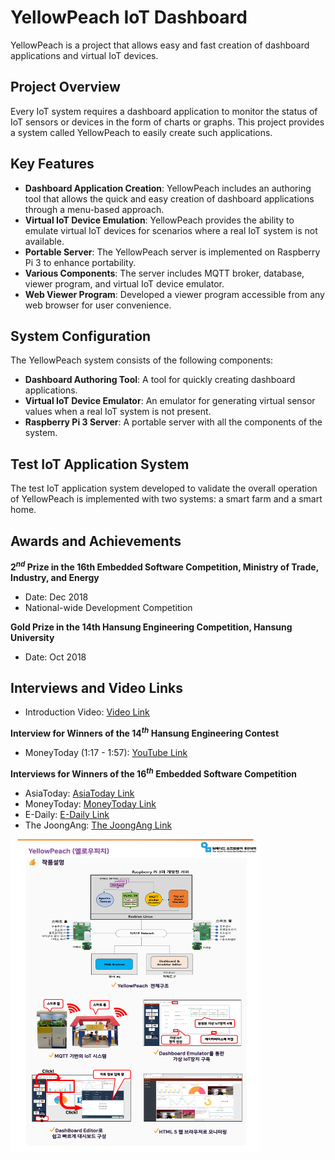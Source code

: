# YellowPeach IoT Dashboard

YellowPeach is a project that allows easy and fast creation of dashboard applications and virtual IoT devices.

## Project Overview

Every IoT system requires a dashboard application to monitor the status of IoT sensors or devices in the form of charts or graphs. This project provides a system called YellowPeach to easily create such applications.

## Key Features

- **Dashboard Application Creation**: YellowPeach includes an authoring tool that allows the quick and easy creation of dashboard applications through a menu-based approach.
- **Virtual IoT Device Emulation**: YellowPeach provides the ability to emulate virtual IoT devices for scenarios where a real IoT system is not available.
- **Portable Server**: The YellowPeach server is implemented on Raspberry Pi 3 to enhance portability.
- **Various Components**: The server includes MQTT broker, database, viewer program, and virtual IoT device emulator.
- **Web Viewer Program**: Developed a viewer program accessible from any web browser for user convenience.

## System Configuration

The YellowPeach system consists of the following components:

- **Dashboard Authoring Tool**: A tool for quickly creating dashboard applications.
- **Virtual IoT Device Emulator**: An emulator for generating virtual sensor values when a real IoT system is not present.
- **Raspberry Pi 3 Server**: A portable server with all the components of the system.

## Test IoT Application System

The test IoT application system developed to validate the overall operation of YellowPeach is implemented with two systems: a smart farm and a smart home.

## Awards and Achievements

**2$^{nd}$ Prize in the 16th Embedded Software Competition, Ministry of Trade, Industry, and Energy**
- Date: Dec 2018
- National-wide Development Competition

**Gold Prize in the 14th Hansung Engineering Competition, Hansung University**
- Date: Oct 2018


## Interviews and Video Links
- Introduction Video: [Video Link](https://youtu.be/d1gSSu9ziXg)
  
**Interview for Winners of the 14$^{th}$ Hansung Engineering Contest**
- MoneyToday (1:17 - 1:57): [YouTube Link](https://www.youtube.com/watch?v=S7IDEu4fIyc)

**Interviews for Winners of the 16$^{th}$ Embedded Software Competition**
- AsiaToday: [AsiaToday Link](http://www.asiatoday.co.kr/view.php?key=20190102010000958)
- MoneyToday: [MoneyToday Link](http://news.mt.co.kr/mtview.php?no=2019010209507455004)
- E-Daily: [E-Daily Link](https://m.edaily.co.kr/news/Read?newsId=03109446622354112&mediaCodeNo=257#forward)
- The JoongAng: [The JoongAng Link](https://news.joins.com/article/23255264)



<img src="./images/intro.pdf" alt="YellowPeach" width="400" height="500">




